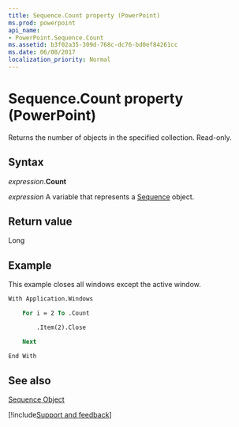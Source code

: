 ```yaml
---
title: Sequence.Count property (PowerPoint)
ms.prod: powerpoint
api_name:
- PowerPoint.Sequence.Count
ms.assetid: b3f02a35-309d-768c-dc76-bd0ef84261cc
ms.date: 06/08/2017
localization_priority: Normal
---
```



# Sequence.Count property (PowerPoint)

Returns the number of objects in the specified collection. Read-only.


## Syntax

_expression_.**Count**

_expression_ A variable that represents a [Sequence](PowerPoint.Sequence.md) object.


## Return value

Long


## Example

This example closes all windows except the active window.


```vb
With Application.Windows

    For i = 2 To .Count

        .Item(2).Close

    Next

End With
```


## See also


[Sequence Object](PowerPoint.Sequence.md)

[!include[Support and feedback](~/includes/feedback-boilerplate.md)]